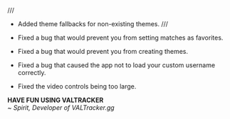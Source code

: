///
- Added theme fallbacks for non-existing themes.
///
- Fixed a bug that would prevent you from setting matches as favorites.

- Fixed a bug that would prevent you from creating themes.

- Fixed a bug that caused the app not to load your custom username correctly.

- Fixed the video controls being too large.

**HAVE FUN USING VALTRACKER**<br>
*~ Spirit, Developer of VALTracker.gg*